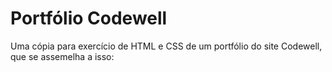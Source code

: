 # Portfólio Codewell

  Uma cópia para exercício de HTML e CSS de um portfólio do site Codewell, que se assemelha a isso:

  
